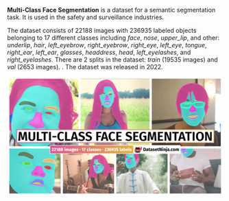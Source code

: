 **Multi-Class Face Segmentation** is a dataset for a semantic segmentation task. It is used in the safety and surveillance industries. 

The dataset consists of 22188 images with 236935 labeled objects belonging to 17 different classes including *face*, *nose*, *upper_lip*, and other: *underlip*, *hair*, *left_eyebrow*, *right_eyebrow*, *right_eye*, *left_eye*, *tongue*, *right_ear*, *left_ear*, *glasses*, *headdress*, *head*, *left_eyelashes*, and *right_eyelashes*. There are 2 splits in the dataset: *train* (19535 images) and *val* (2653 images). . The dataset was released in 2022.

<img src="https://github.com/dataset-ninja/multi-class-face-segmentation/raw/main/visualizations/poster.png">
